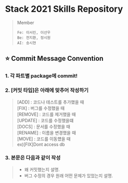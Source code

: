 # Stack 2021 Skills Repository

> Member
> ```
> Fe: 이서린, 이선우
> Be: 전지환, 정시원
> AI: 송시현
> ```

## ⭐️ Commit Message Convention
### 1. **각 파트별 package에 commit!**
### 2. **[커밋 타입]은 아래에 맞추어 작성하기**
>[ADD] : 코드나 테스트를 추가했을 때  
>[FIX] : 버그를 수정했을 때  
>[REMOVE] : 코드를 제거했을 때  
>[UPDATE] : 코드를 수정했을떄  
>[DOCS] : 문서를 수정했을 때  
>[RENAME] : 이름을 변경했을 때  
>[MOVE] : 코드를 이동헀을 때  
ex)[FIX]Dont access db
### 3. **본문은 다음과 같이 작성**
>- 왜 커밋했는지 설명.
>- 버그 수정의 경우 원래 어떤 문제가 있었는지 설명.